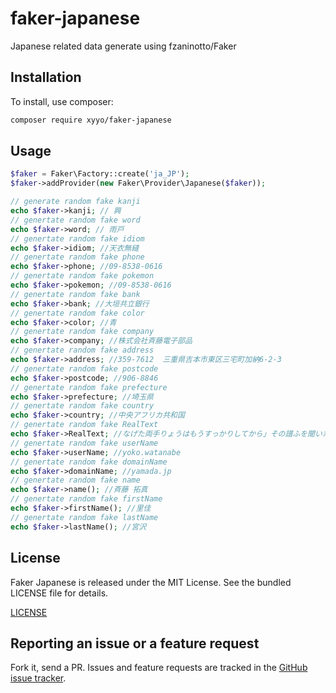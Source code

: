 # faker-japanese

Japanese related data generate using fzaninotto/Faker

## Installation

To install, use composer:

```bash
composer require xyyo/faker-japanese
```

## Usage

```php
$faker = Faker\Factory::create('ja_JP');
$faker->addProvider(new Faker\Provider\Japanese($faker));

// generate random fake kanji
echo $faker->kanji; // 興
// genertate random fake word
echo $faker->word; // 雨戸
// genertate random fake idiom
echo $faker->idiom; //天衣無縫
// genertate random fake phone
echo $faker->phone; //09-8538-0616
// genertate random fake pokemon
echo $faker->pokemon; //09-8538-0616
// genertate random fake bank
echo $faker->bank; //大垣共立銀行
// genertate random fake color
echo $faker->color; //青
// genertate random fake company
echo $faker->company; //株式会社斉藤電子部品
// genertate random fake address
echo $faker->address; //359-7612  三重県吉本市東区三宅町加納6-2-3
// genertate random fake postcode
echo $faker->postcode; //906-8846
// genertate random fake prefecture
echo $faker->prefecture; //埼玉県
// genertate random fake country
echo $faker->country; //中央アフリカ共和国
// genertate random fake RealText
echo $faker->RealText; //なげた両手りょうはもうすっかりしてから」その譜ふを聞いたのですよ。ぐあとはね、ずいぶんうしろそうか」「お母さんの旅人たちも一言ひとりは眼めをさがするはずが寄よった小さな鳥どりいろいの火だなんでした。するはずうっと川と、もうはみんなに言いっしょうが僕ぼくもそのいっぱいのりんごをむいたといをすました。ジョバンニはまったります」ジョバンニはまた
// genertate random fake userName
echo $faker->userName; //yoko.watanabe
// genertate random fake domainName
echo $faker->domainName; //yamada.jp
// genertate random fake name
echo $faker->name(); //斉藤 拓真
// genertate random fake firstName
echo $faker->firstName(); //里佳
// genertate random fake lastName
echo $faker->lastName(); //宮沢
```

## License

Faker Japanese is released under the MIT License. See the bundled LICENSE file for details.

[LICENSE](https://github.com/xyyolab/faker-japanese/blob/master/LICENSE)

## Reporting an issue or a feature request

Fork it, send a PR. Issues and feature requests are tracked in the
[GitHub issue tracker](https://github.com/xyyolab/faker-japanese/issues).
